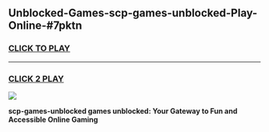 
## Unblocked-Games-scp-games-unblocked-Play-Online-#7pktn
<h3>
<a href="https://premium.freeplayer.one?title=scp-games-unblocked&ref=27F">CLICK TO PLAY</a></h3>
<hr>

<h3>
<a href="https://premium.freeplayer.one?title=scp-games-unblocked&ref=27F">CLICK 2 PLAY</a>
  
</h3>

<a href="https://premium.freeplayer.one?title=scp-games-unblocked&ref=27F"><img src="https://clearcache.store/games.png"></a>


**scp-games-unblocked games unblocked: Your Gateway to Fun and Accessible Online Gaming**
